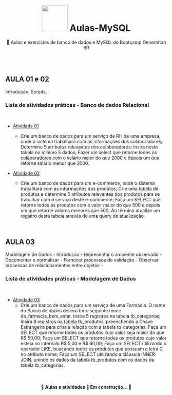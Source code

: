 <h1 align="center">
 <img src="https://i.gifer.com/origin/4c/4ced19632c5a410e3319d159e160bb30.gif" width="80"> Aulas-MySQL
</h1>

<p align="center"> 📁 Aulas e exercícios de banco de dados e MySQL do Bootcamp Generation BR </p>
<br>
<br>


<h2> AULA 01 e 02</h2>
Introdução, Scripts, 
<h3> Lista de atividades práticas - Banco de dados Relacional </h3>
<br>
<!--ts-->
   
   * [Atividade 01](Atividade%2001.sql)
      * Crie um banco de dados para um serviço de RH de uma empresa, onde o sistema trabalhará com as informações dos colaboradores;
        Determine 5 atributos relevantes dos colaboradores;
        Insira nesta tabela no mínimo 5 dados;
        Fazer um select  que retorne todes os colaboradores com o salário maior do que 2000 e depois um que retorne salário menor que 2000.
          
   * [Atividade 02](Atividade%2002.sql)
 	 * Crie um banco de dados para um e-commerce, onde o sistema trabalhará com as informações dos produtos; Crie uma tabela de produtos e determine 5 atributos relevantes dos produtos para se trabalhar com o serviço deste e-commerce;  Faça um SELECT que retorne todes os produtos com o valor maior do que 500 e depois um que retorne valores menores que 500; Ao término atualize um registro desta tabela através de uma query de atualização.
 
<!--te-->
<br>
<h2> AULA 03</h2>
Modelagem de Dados - Introdução
- Representar o ambiente observado
- Documentar e normalizar
- Fornecer processos de validação
- Observar processos de relacionamentos entre objetos
- 
<h3> Lista de atividades práticas - Modelagem de Dados </h3>
<br>
<!--ts-->
   
   * [Atividade 03](Atividade%2001.sql)
      * Crie um banco de dados para um serviço de uma Farmácia. O nome do Banco de dados deverá ter o seguinte nome db_farmacia_bem_estar.
     	Insira 5 registros na tabela tb_categorias; 
	Insira 8 registros na tabela tb_produtos, preenchendo a Chave Estrangeira para criar a relação com a tabela tb_categorias; 
	Faça um SELECT que retorne todes os produtos cujo valor seja maior do que R$ 50,00; 
	Faça um SELECT que retorne todes os produtos cujo valor esteja no intervalo R$ 5,00 e R$ 60,00; 
	Faça um SELECT utilizando o operador LIKE, buscando todes os produtos que possuam a letra C no atributo nome; 
	Faça um SELECT utilizando a cláusula INNER JOIN, unindo os dados da tabela tb_produtos com os dados da tabela tb_categorias.

          
 
<!--te-->
<br>


<h4 align="center"> 
	🚧  Aulas e atividades 🚀 Em construção...  🚧
</h4>
